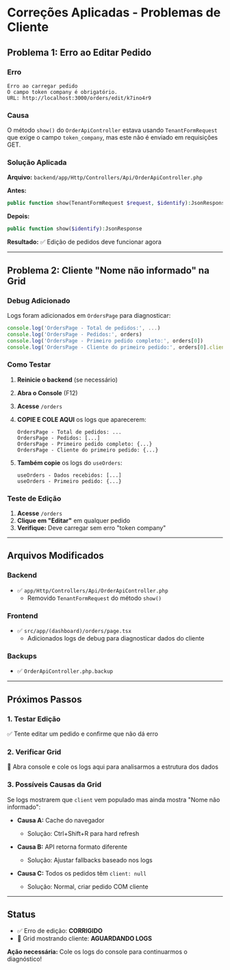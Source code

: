 # Correções Aplicadas - Problemas de Cliente

## Problema 1: Erro ao Editar Pedido

### Erro
```
Erro ao carregar pedido
O campo token company é obrigatório.
URL: http://localhost:3000/orders/edit/k7ino4r9
```

### Causa
O método `show()` do `OrderApiController` estava usando `TenantFormRequest` que exige o campo `token_company`, mas este não é enviado em requisições GET.

### Solução Aplicada

**Arquivo:** `backend/app/Http/Controllers/Api/OrderApiController.php`

**Antes:**
```php
public function show(TenantFormRequest $request, $identify):JsonResponse
```

**Depois:**
```php
public function show($identify):JsonResponse
```

**Resultado:** ✅ Edição de pedidos deve funcionar agora

---

## Problema 2: Cliente "Nome não informado" na Grid

### Debug Adicionado

Logs foram adicionados em `OrdersPage` para diagnosticar:

```typescript
console.log('OrdersPage - Total de pedidos:', ...)
console.log('OrdersPage - Pedidos:', orders)
console.log('OrdersPage - Primeiro pedido completo:', orders[0])
console.log('OrdersPage - Cliente do primeiro pedido:', orders[0].client)
```

### Como Testar

1. **Reinicie o backend** (se necessário)
2. **Abra o Console** (F12)
3. **Acesse** `/orders`
4. **COPIE E COLE AQUI** os logs que aparecerem:
   ```
   OrdersPage - Total de pedidos: ...
   OrdersPage - Pedidos: [...]
   OrdersPage - Primeiro pedido completo: {...}
   OrdersPage - Cliente do primeiro pedido: {...}
   ```

5. **Também copie** os logs do `useOrders`:
   ```
   useOrders - Dados recebidos: [...]
   useOrders - Primeiro pedido: {...}
   ```

### Teste de Edição

1. **Acesse** `/orders`
2. **Clique em "Editar"** em qualquer pedido
3. **Verifique:** Deve carregar sem erro "token company"

---

## Arquivos Modificados

### Backend
- ✅ `app/Http/Controllers/Api/OrderApiController.php`
  - Removido `TenantFormRequest` do método `show()`

### Frontend
- ✅ `src/app/(dashboard)/orders/page.tsx`
  - Adicionados logs de debug para diagnosticar dados do cliente

### Backups
- ✅ `OrderApiController.php.backup`

---

## Próximos Passos

### 1. Testar Edição
✅ Tente editar um pedido e confirme que não dá erro

### 2. Verificar Grid
🔄 Abra console e cole os logs aqui para analisarmos a estrutura dos dados

### 3. Possíveis Causas da Grid

Se logs mostrarem que `client` vem populado mas ainda mostra "Nome não informado":

- **Causa A:** Cache do navegador
  - Solução: Ctrl+Shift+R para hard refresh

- **Causa B:** API retorna formato diferente
  - Solução: Ajustar fallbacks baseado nos logs

- **Causa C:** Todos os pedidos têm `client: null`
  - Solução: Normal, criar pedido COM cliente

---

## Status

- ✅ Erro de edição: **CORRIGIDO**
- 🔄 Grid mostrando cliente: **AGUARDANDO LOGS**

**Ação necessária:** Cole os logs do console para continuarmos o diagnóstico!

